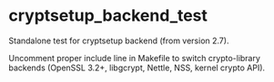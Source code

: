 # cryptsetup_backend_test
Standalone test for cryptsetup backend (from version 2.7).

Uncomment proper include line in Makefile to switch crypto-library
backends (OpenSSL 3.2+, libgcrypt, Nettle, NSS, kernel crypto API).

